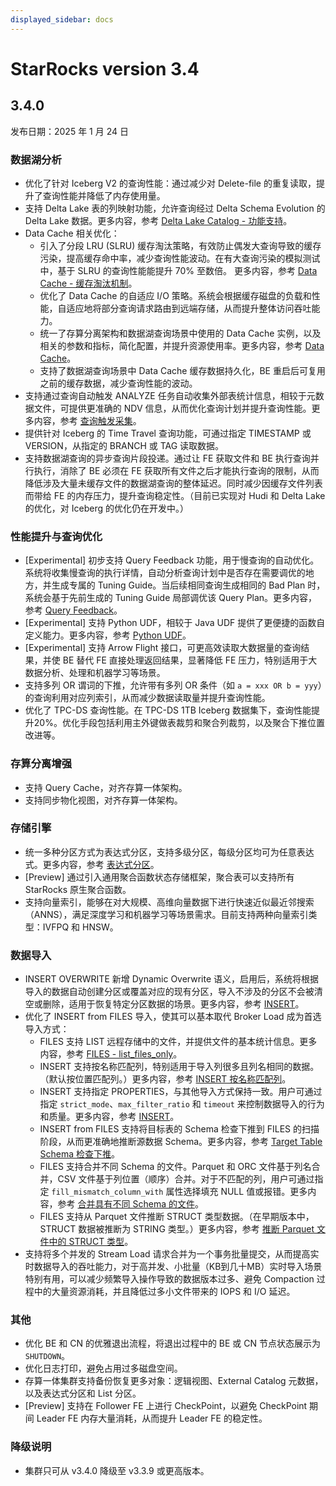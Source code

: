 ```yaml
---
displayed_sidebar: docs
---
```


# StarRocks version 3.4

## 3.4.0

发布日期：2025 年 1 月 24 日

### 数据湖分析

- 优化了针对 Iceberg V2 的查询性能：通过减少对 Delete-file 的重复读取，提升了查询性能并降低了内存使用量。
- 支持 Delta Lake 表的列映射功能，允许查询经过 Delta Schema Evolution 的 Delta Lake 数据。更多内容，参考 [Delta Lake Catalog - 功能支持](https://docs.starrocks.io/zh/docs/data_source/catalog/deltalake_catalog/#%E5%8A%9F%E8%83%BD%E6%94%AF%E6%8C%81)。
- Data Cache 相关优化： 
  - 引入了分段 LRU (SLRU) 缓存淘汰策略，有效防止偶发大查询导致的缓存污染，提高缓存命中率，减少查询性能波动。在有大查询污染的模拟测试中，基于 SLRU 的查询性能能提升 70% 至数倍。 更多内容，参考 [Data Cache - 缓存淘汰机制](https://docs.starrocks.io/zh/docs/data_source/data_cache/#%E7%BC%93%E5%AD%98%E6%B7%98%E6%B1%B0%E6%9C%BA%E5%88%B6)。
  - 优化了 Data Cache 的自适应 I/O 策略。系统会根据缓存磁盘的负载和性能，自适应地将部分查询请求路由到远端存储，从而提升整体访问吞吐能力。
  - 统一了存算分离架构和数据湖查询场景中使用的 Data Cache 实例，以及相关的参数和指标，简化配置，并提升资源使用率。更多内容，参考 [Data Cache](https://docs.starrocks.io/zh/docs/using_starrocks/caching/block_cache/)。
  - 支持了数据湖查询场景中 Data Cache 缓存数据持久化，BE 重启后可复用之前的缓存数据，减少查询性能的波动。
- 支持通过查询自动触发 ANALYZE 任务自动收集外部表统计信息，相较于元数据文件，可提供更准确的 NDV 信息，从而优化查询计划并提升查询性能。更多内容，参考 [查询触发采集](https://docs.starrocks.io/zh/docs/using_starrocks/Cost_based_optimizer/#%E6%9F%A5%E8%AF%A2%E8%A7%A6%E5%8F%91%E9%87%87%E9%9B%86)。
- 提供针对 Iceberg 的 Time Travel 查询功能，可通过指定 TIMESTAMP 或 VERSION，从指定的 BRANCH 或 TAG 读取数据。
- 支持数据湖查询的异步查询片段投递。通过让 FE 获取文件和 BE 执行查询并行执行，消除了 BE 必须在 FE 获取所有文件之后才能执行查询的限制，从而降低涉及大量未缓存文件的数据湖查询的整体延迟。同时减少因缓存文件列表而带给 FE 的内存压力，提升查询稳定性。（目前已实现对 Hudi 和 Delta Lake 的优化，对 Iceberg 的优化仍在开发中。）

### 性能提升与查询优化

- [Experimental] 初步支持 Query Feedback 功能，用于慢查询的自动优化。系统将收集慢查询的执行详情，自动分析查询计划中是否存在需要调优的地方，并生成专属的 Tuning Guide。当后续相同查询生成相同的 Bad Plan 时，系统会基于先前生成的 Tuning Guide 局部调优该 Query Plan。更多内容，参考 [Query Feedback](https://docs.starrocks.io/zh/docs/using_starrocks/query_feedback/)。
- [Experimental] 支持 Python UDF，相较于 Java UDF 提供了更便捷的函数自定义能力。更多内容，参考 [Python UDF](https://docs.starrocks.io/zh/docs/sql-reference/sql-functions/Python_UDF/)。
- [Experimental] 支持 Arrow Flight 接口，可更高效读取大数据量的查询结果，并使 BE 替代 FE 直接处理返回结果，显著降低 FE 压力，特别适用于大数据分析、处理和机器学习等场景。
- 支持多列 OR 谓词的下推，允许带有多列 OR 条件（如 `a = xxx OR b = yyy`）的查询利用对应列索引，从而减少数据读取量并提升查询性能。
- 优化了 TPC-DS 查询性能。在 TPC-DS 1TB Iceberg 数据集下，查询性能提升20%。优化手段包括利用主外键做表裁剪和聚合列裁剪，以及聚合下推位置改进等。

### 存算分离增强

- 支持 Query Cache，对齐存算一体架构。
- 支持同步物化视图，对齐存算一体架构。

### 存储引擎

- 统一多种分区方式为表达式分区，支持多级分区，每级分区均可为任意表达式。更多内容，参考 [表达式分区](https://docs.starrocks.io/zh/docs/table_design/data_distribution/expression_partitioning/)。
- [Preview] 通过引入通用聚合函数状态存储框架，聚合表可以支持所有 StarRocks 原生聚合函数。
- 支持向量索引，能够在对大规模、高维向量数据下进行快速近似最近邻搜索（ANNS），满足深度学习和机器学习等场景需求。目前支持两种向量索引类型：IVFPQ 和 HNSW。

### 数据导入

- INSERT OVERWRITE 新增 Dynamic Overwrite 语义，启用后，系统将根据导入的数据自动创建分区或覆盖对应的现有分区，导入不涉及的分区不会被清空或删除，适用于恢复特定分区数据的场景。更多内容，参考 [INSERT](https://docs.starrocks.io/zh/docs/sql-reference/sql-statements/loading_unloading/INSERT/)。
- 优化了 INSERT from FILES 导入，使其可以基本取代 Broker Load 成为首选导入方式： 
  - FILES 支持 LIST 远程存储中的文件，并提供文件的基本统计信息。更多内容，参考 [FILES - list_files_only](https://docs.starrocks.io/zh/docs/sql-reference/sql-functions/table-functions/files/#list_files_only)。
  - INSERT 支持按名称匹配列，特别适用于导入列很多且列名相同的数据。（默认按位置匹配列。）更多内容，参考 [INSERT 按名称匹配列](https://docs.starrocks.io/zh/docs/loading/InsertInto/#insert-%E6%8C%89%E5%90%8D%E7%A7%B0%E5%8C%B9%E9%85%8D%E5%88%97)。
  - INSERT 支持指定 PROPERTIES，与其他导入方式保持一致。用户可通过指定 `strict_mode`、`max_filter_ratio` 和 `timeout` 来控制数据导入的行为和质量。更多内容，参考 [INSERT](https://docs.starrocks.io/zh/docs/sql-reference/sql-statements/loading_unloading/INSERT/)。
  - INSERT from FILES 支持将目标表的 Schema 检查下推到 FILES 的扫描阶段，从而更准确地推断源数据 Schema。更多内容，参考 [Target Table Schema 检查下推](https://docs.starrocks.io/zh/docs/sql-reference/sql-functions/table-functions/files/#target-table-schema-%E6%A3%80%E6%9F%A5%E4%B8%8B%E6%8E%A8)。
  - FILES 支持合并不同 Schema 的文件。Parquet 和 ORC 文件基于列名合并，CSV 文件基于列位置（顺序）合并。对于不匹配的列，用户可通过指定 `fill_mismatch_column_with` 属性选择填充 NULL 值或报错。更多内容，参考 [合并具有不同 Schema 的文件](https://docs.starrocks.io/zh/docs/sql-reference/sql-functions/table-functions/files/#%E5%90%88%E5%B9%B6%E5%85%B7%E6%9C%89%E4%B8%8D%E5%90%8C-schema-%E7%9A%84%E6%96%87%E4%BB%B6)。
  - FILES 支持从 Parquet 文件推断 STRUCT 类型数据。（在早期版本中，STRUCT 数据被推断为 STRING 类型。）更多内容，参考 [推断 Parquet 文件中的 STRUCT 类型](https://docs.starrocks.io/zh/docs/sql-reference/sql-functions/table-functions/files/#%E6%8E%A8%E6%96%AD-parquet-%E6%96%87%E4%BB%B6%E4%B8%AD%E7%9A%84-struct-%E7%B1%BB%E5%9E%8B)。
- 支持将多个并发的 Stream Load 请求合并为一个事务批量提交，从而提高实时数据导入的吞吐能力，对于高并发、小批量（KB到几十MB）实时导入场景特别有用，可以减少频繁导入操作导致的数据版本过多、避免 Compaction 过程中的大量资源消耗，并且降低过多小文件带来的 IOPS 和 I/O 延迟。

### 其他

- 优化 BE 和 CN 的优雅退出流程，将退出过程中的 BE 或 CN 节点状态展示为 `SHUTDOWN`。
- 优化日志打印，避免占用过多磁盘空间。
- 存算一体集群支持备份恢复更多对象：逻辑视图、External Catalog 元数据，以及表达式分区和 List 分区。
- [Preview] 支持在 Follower FE 上进行 CheckPoint，以避免 CheckPoint 期间 Leader FE 内存大量消耗，从而提升 Leader FE 的稳定性。

### 降级说明

- 集群只可从 v3.4.0 降级至 v3.3.9 或更高版本。

